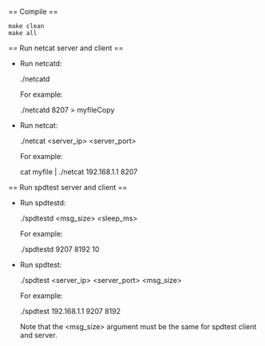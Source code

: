 
== Compile ==

    make clean
    make all


== Run netcat server and client ==

- Run netcatd:

    ./netcatd <port>

  For example:

    ./netcatd 8207 > myfileCopy

- Run netcat:
  
    ./netcat <server_ip> <server_port>

  For example:
   
    cat myfile | ./netcat 192.168.1.1 8207


== Run spdtest server and client ==

- Run spdtestd:

    ./spdtestd <port> <msg_size> <sleep_ms>

  For example:
    
    ./spdtestd 9207 8192 10

- Run spdtest:

    ./spdtest <server_ip> <server_port> <msg_size>

  For example:

    ./spdtest 192.168.1.1 9207 8192

  Note that the <msg_size> argument must be the same for spdtest
  client and server.


